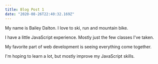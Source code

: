 ```yaml
---
title: Blog Post 1
date: "2020-08-26T22:40:32.169Z"
---
```

<p>My name is Bailey Dalton. I love to ski, run and mountain bike.</p>
<p>I have a little JavaScript experience. Mostly just the few classes I've taken.</p>
<p>My favorite part of web development is seeing everything come together.</p>
<p>I'm hoping to learn a lot, but mostly improve my JavaScript skills.</p>

